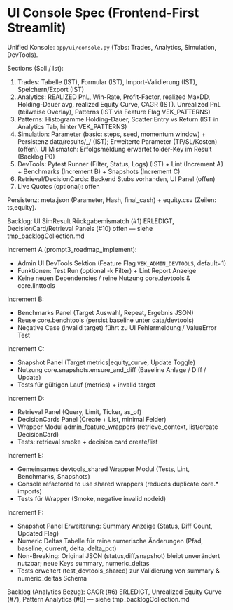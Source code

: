 # UI Console Spec (Frontend-First Streamlit)

Unified Konsole: `app/ui/console.py` (Tabs: Trades, Analytics, Simulation, DevTools).

Sections (Soll / Ist):
1) Trades: Tabelle (IST), Formular (IST), Import-Validierung (IST), Speichern/Export (IST)
2) Analytics: REALIZED PnL, Win-Rate, Profit-Factor, realized MaxDD, Holding-Dauer avg, realized Equity Curve, CAGR (IST). Unrealized PnL (teilweise Overlay), Patterns (IST via Feature Flag VEK_PATTERNS)
3) Patterns: Histogramme Holding-Dauer, Scatter Entry vs Return (IST in Analytics Tab, hinter VEK_PATTERNS)
4) Simulation: Parameter (basic: steps, seed, momentum window) + Persistenz data/results/<ts>_<hash>/ (IST); Erweiterte Parameter (TP/SL/Kosten) (offen). UI Mismatch: Erfolgsmeldung erwartet folder-Key im Result (Backlog P0)
5) DevTools: Pytest Runner (Filter, Status, Logs) (IST) + Lint (Increment A) + Benchmarks (Increment B) + Snapshots (Increment C)
6) Retrieval/DecisionCards: Backend Stubs vorhanden, UI Panel (offen)
7) Live Quotes (optional): offen

Persistenz: meta.json (Parameter, Hash, final_cash) + equity.csv (Zeilen: ts,equity).

Backlog: UI SimResult Rückgabemismatch (#1) ERLEDIGT, DecisionCard/Retrieval Panels (#10) offen — siehe tmp_backlogCollection.md

Increment A (prompt3_roadmap_implement):
- Admin UI DevTools Sektion (Feature Flag `VEK_ADMIN_DEVTOOLS`, default=1)
- Funktionen: Test Run (optional -k Filter) + Lint Report Anzeige
- Keine neuen Dependencies / reine Nutzung core.devtools & core.linttools

Increment B:
- Benchmarks Panel (Target Auswahl, Repeat, Ergebnis JSON)
- Reuse core.benchtools (persist baseline unter data/devtools)
- Negative Case (invalid target) führt zu UI Fehlermeldung / ValueError Test

Increment C:
- Snapshot Panel (Target metrics|equity_curve, Update Toggle)
- Nutzung core.snapshots.ensure_and_diff (Baseline Anlage / Diff / Update)
- Tests für gültigen Lauf (metrics) + invalid target

Increment D:
- Retrieval Panel (Query, Limit, Ticker, as_of)
- DecisionCards Panel (Create + List, minimal Felder)
- Wrapper Modul admin_feature_wrappers (retrieve_context, list/create DecisionCard)
- Tests: retrieval smoke + decision card create/list

Increment E:
- Gemeinsames devtools_shared Wrapper Modul (Tests, Lint, Benchmarks, Snapshots)
- Console refactored to use shared wrappers (reduces duplicate core.* imports)
- Tests für Wrapper (Smoke, negative invalid nodeid)

Increment F:
- Snapshot Panel Erweiterung: Summary Anzeige (Status, Diff Count, Updated Flag)
- Numeric Deltas Tabelle für reine numerische Änderungen (Pfad, baseline, current, delta, delta_pct)
- Non-Breaking: Original JSON (status,diff,snapshot) bleibt unverändert nutzbar; neue Keys summary, numeric_deltas
- Tests erweitert (test_devtools_shared) zur Validierung von summary & numeric_deltas Schema

Backlog (Analytics Bezug): CAGR (#6) ERLEDIGT, Unrealized Equity Curve (#7), Pattern Analytics (#8) — siehe tmp_backlogCollection.md
